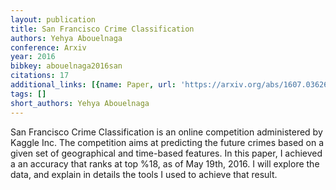 ```yaml
---
layout: publication
title: San Francisco Crime Classification
authors: Yehya Abouelnaga
conference: Arxiv
year: 2016
bibkey: abouelnaga2016san
citations: 17
additional_links: [{name: Paper, url: 'https://arxiv.org/abs/1607.03626'}]
tags: []
short_authors: Yehya Abouelnaga
---
```

San Francisco Crime Classification is an online competition administered by
Kaggle Inc. The competition aims at predicting the future crimes based on a
given set of geographical and time-based features. In this paper, I achieved a
an accuracy that ranks at top %18, as of May 19th, 2016. I will explore the
data, and explain in details the tools I used to achieve that result.